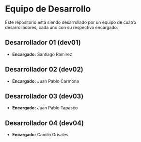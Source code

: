 # Equipo de Desarrollo

Este repositorio está siendo desarrollado por un equipo de cuatro desarrolladores, cada uno con su respectivo encargado.

## Desarrollador 01 (dev01)

- **Encargado:** Santiago Ramirez

## Desarrollador 02 (dev02)

- **Encargado:** Juan Pablo Carmona

## Desarrollador 03 (dev03)

- **Encargado:** Juan Pablo Tapasco

## Desarrollador 04 (dev04)

- **Encargado:** Camilo Grisales
